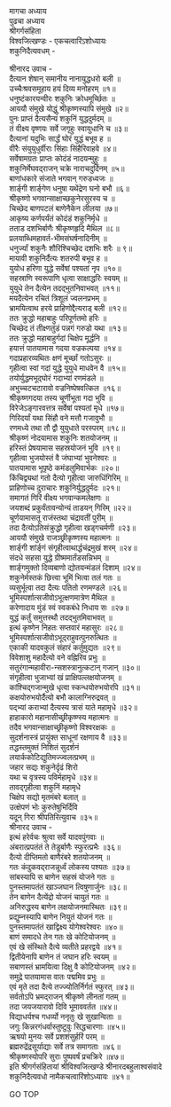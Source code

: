 मागचा अध्याय  
पुढचा अध्याय  
श्रीगर्गसंहिता  
विश्वजित्खण्डः - एकचत्वारिंऽशोध्यायः  
शकुनिदैत्यवधम् -  
  
श्रीनारद उवाच -  
दैत्यान शेषान् समानीय नानायुद्धधरो बली ॥  
उच्चैःश्रवसमूहाय हयं दिव्य मनोहरम् ॥१॥  
धनुष्टंकारयन्वीरः शकुनिः क्रोधमूर्च्छितः ॥  
आययौ संमुखे योद्धुं श्रीकृष्णस्यापि संमुखे ॥२॥  
पुनः प्राप्तं दैत्यसैन्यं शकुनिं युद्धदुर्मदम् ॥  
तं वीक्ष्य वृष्णयः सर्वे जगृहुः स्वायुधानि च ॥३॥  
दैत्यानां यदुभिः सार्द्धं घोरं युद्धं बभूव ह ॥  
वीरैः संयुयुधुर्वीराः सिंहाः सिंहैरिवाहवे ॥४॥  
सर्वेषामग्रतः प्राप्तः कोदंडं नादयन्मुहुः ॥  
शकुनिर्मेघवद्‌राजन् चक्रे नाराचदुर्दिनम् ॥५॥  
बाणांधकारे संजाते भगवान् गरुडध्वजः ॥  
शार्ङ्‌गी शार्ङ्‌गेण धनुषा यथेंद्रेण घनो बभौ ॥६॥  
श्रीकृष्णो भगवान्साक्षाच्छकुनेरसुरस्य च ॥  
चिच्छेद बाणपटलं बाणेनैकेन लीलया ॥७॥  
आकृष्य कर्णपर्यंतं कोदंडं शकुनिर्मृधे ॥  
तताड दशभिर्बाणैः श्रीकृष्णहृदि मैथिल ॥८॥  
प्रलयाब्धिमहावर्त-भीमसंघर्षनादिनीम् ॥  
धनुर्ज्यां शकुनैः शौरिश्चिच्छेद दशभिः शरैः ॥ ९॥  
मायावी शकुनिर्दैत्यः शतरुपी बभूव ह ॥  
युयोध हरिणा युद्धे सर्वेषां पश्यतां नृप ॥१०॥  
सहस्राणि स्वरूपाणि धृत्वा साक्षाद्धरिः स्वयम् ॥  
युयुधे तेन दैत्येन तदद्भुतनिवाभवत् ॥११॥  
मयदैत्येन रचितं त्रिशूलं ज्वलनप्रभम् ॥  
भ्रामयित्वाथ हरये प्राहिणोद्दैत्यराड् बली ॥१२॥  
ततः क्रुद्धो महाबाहुः परिपूर्णतमो हरिः ॥  
चिच्छेद तं तीक्ष्णतुंडं पन्नगं गरुडो यथा ॥१३॥  
ततः क्रुद्धो महाबाहुर्गदां चिक्षेप मूर्द्धनि ॥  
हयात्तं पातयामास गदया वज्रकल्पया ॥१४॥  
गदाप्रहारव्यथितः क्षणं मूर्च्छां गतोऽसुरः ॥  
गृहीत्वा स्वां गदां युद्धे युयुधे माधवेन वै ॥१५॥  
तयोर्युद्धमभूद्‌घोरं गदाभ्यां रणमंडले ॥  
अभुच्चटचटारावो वज्रनिष्पेषवत्किल ॥१६॥  
श्रीकृष्णगदया तस्य चूर्णीभूता गदा भुवि ॥  
विरेजेऽङ्‌गारवत्तत्र सर्वेषां पश्यतां मृधे ॥१७॥  
गिरिदर्यां यथा सिंहौ वने मत्तौ गजावुभौ ॥  
रणमध्ये तथा तौ द्वौ युयुधाते परस्परम् ॥१८॥  
श्रीकृष्णं नोदयामास शकुनिः शतयोजनम् ॥  
हरिस्तं प्रेषयामास सहस्रयोजनं भुवि ॥१९॥  
गृहीत्वा भुजयोस्तं वै जंघाभ्यां भुवनेश्वरः ॥  
पातयामास भूपृष्ठे कमंडलुमिवार्भकः ॥२०॥  
किंचिद्व्यथां गतो दैत्यो गृहीत्वा जारुधिंगिरिम् ॥  
प्राहिणोच्च दुराचारः शकुनिर्युद्धदुर्मदः ॥२१॥  
समागतं गिरिं वीक्ष्य भगवान्कमलेक्षणः ॥  
जयशब्दं प्रकुर्वंतावन्योन्यं ताडयन् गिरिम् ॥२२॥  
चूर्णयामासतू राजंस्तथा चंद्रावतीं पुरीम् ॥  
तदा दैत्योऽतिसंक्रुद्धो गृहीत्वा खड्गचर्मणी ॥२३॥  
आययौ संमुखे राजञ्छ्रीकृष्णस्य महात्मनः ॥  
शार्ङ्‌गी शांर्ङ्‌गं संगृहीत्वाथार्द्धचंद्रमुखं शरम् ॥२४॥  
संदधे सहसा युद्धे ग्रीष्ममार्तंडसन्निभम् ॥  
शार्ङ्‌गमुक्तो दिव्यबाणो द्योतयन्मंडलं दिशाम् ॥२४॥  
शकुनेर्मस्तकं छित्त्वा भूमिं भित्वा तलं गतः ॥  
व्यसुर्भूत्वा तदा दैत्यः पतितो रणमण्डले ॥२६॥  
भूमिस्पर्शात्सजीवोऽभूत्क्षणमात्रेण मैथिल ॥  
करेणादाय मुंडं स्वं स्वकबंधे निधाय सः ॥२७॥  
युद्धं कर्तुं समुत्तस्थौ तदद्‌भुतमिवाभवत् ॥  
इत्थं कृष्णेन निहतः सप्तवारं महासुरः ॥२८॥  
भूमिस्पर्शात्सजीवोऽभूद्‌राहुवत्पुनरुत्थितः ॥  
एकाकी यादवकुलं संहारं कर्तुमुद्यतः ॥२९॥  
विवेशाशु महादैत्यो वने वह्निरिव प्रभुः ॥  
सतुरंगान्महावीरा-न्सशस्त्रानुत्कटान् गजान् ॥३०॥  
संगृहीत्वा भुजाभ्यां खं प्राक्षिपल्लक्षयोजनम् ॥  
कांश्चिद्‌गजान्मुखे धृत्वा स्कन्धयोरुभयोरपि ॥३१॥  
कक्षयोरुभयोर्दैत्यो बभौ कालाग्निरुद्रवत् ॥  
पद्‌भ्यां कराभ्यां दैत्यस्य त्रासं याते महामृधे ॥३२॥  
हाहाकारो महानासीच्छ्रीकृष्ण्स्य महात्मनः ॥  
तदैव भगवान्साक्षाच्छ्रीकृष्णो विश्वरक्षकः ॥  
सुदर्शनास्त्रं प्रायुंक्त साधूनां रक्षणाय वै ॥३३॥  
तद्धस्तमुक्तं निशितं सुदर्शनं  
     लयार्ककोटिद्युतिमज्ज्वलत्प्रभम् ॥  
जहार सद्यः शकुनेर्दृढं शिरो  
     यथा च वृत्रस्य पविर्महामृधे ॥३४॥  
तावद्गृहीत्वा शकुनिं महामृधे  
     चिक्षेप सद्यो मृतमंबरे बलात् ॥  
उत्क्षेपणं भोः कुरुतेषुभिर्दिवि  
     यदून् गिरा श्रीपतिरित्युवाच ॥३५॥  
श्रीनारद उवाच -  
इत्थं हरेर्वचः श्रुत्वा सर्वे यादवपुंगवाः ॥  
अंबरात्प्रपतंतं ते तेडुर्बाणैः स्फुरत्प्रभैः ॥३६॥  
दैत्यो दीप्तिमतो बाणैरंबरे शतयोजनम् ॥  
गतः कंदुकवद्‌राजन्नूर्ध्वं लोकस्य पश्यतः ॥३७॥  
सांबस्यापि स बाणेन सहस्रं योजने गतः ॥  
पुनस्तमापतंतं खाञ्जघान त्विषुणार्जुनः ॥३८॥  
तेन बाणेन दैत्येंद्रो योजनं चायुतं गतः ॥  
अनिरुद्धस्य बाणेन लक्षयोजनमास्थितः ॥३९॥  
प्रद्युम्नस्यापि बाणेन नियुतं योजनं गतः ॥  
पुनस्तमापतंतं खाद्विक्ष्य योगेश्वरेश्वरः ॥४०॥  
बाणं समादधे तेन गतः खे कोटियोजनम् ॥  
एवं खे संस्थिते दैत्ये व्यतीते प्रहरद्वये ॥४१॥  
द्वितीयेनापि बाणेन तं जघान हरिः स्वयम् ॥  
सबाणस्तं भ्रामयित्वा दिक्षु वै कोटियोजनम् ॥४२॥  
समुद्रे पातयामास वातः पद्ममिव प्रभुः ॥  
एवं मृते तदा दैत्ये तज्ज्योतिर्निर्गतं स्फुरत् ॥४३॥  
सर्वतोऽपि भ्रमद्‌राजन् श्रीकृष्णे लीनतां गतम् ॥  
तदा जयजयारावो दिवि भूमाववर्तत ॥४४॥  
विद्याधर्यश्च गधर्व्यो ननृतुः खे सुखान्विताः ॥  
जगुः किन्नरगंधर्वास्तुष्टुवुः सिद्धचारणाः ॥४५॥  
ऋषयो मुनयः सर्वे प्रशशंसुर्हरिं परम् ॥  
ब्रह्मरुद्रेंद्रसूर्याद्याः सर्वे तत्र समागताः ॥४६॥  
श्रीकृष्णस्योपरि सुराः पुष्पवर्षं प्रचक्रिरे ॥४७॥  
इति श्रीगर्गसंहितायां श्रीविश्वजित्खण्डे श्रीनारदबहुलाश्वसंवादे  
शकुनिदैत्यवधो नामैकचत्वारिंशोऽध्यायः ॥४१॥  
  
GO TOP
